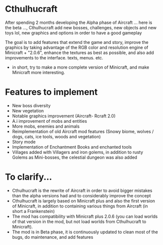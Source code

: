 # Cthulhucraft
After spending 2 months developing the Alpha phase of Aircraft ... here is the beta ..., Cthulhucraft add new bosses, challenges, new objects and new toys lol, new graphics and options in order to have a good gameplay

The goal is to add features that extend the game and story, improve the graphics by taking advantage of the RGB color and resolution engine of Minicraft + "2.0.6", enhance the textures as best as possible, and also add improvements to the interface. texts, menus. etc.

- in short, try to make a more complete version of Minicraft, and make Minicraft more interesting.


# Features to implement
- New boss diversity
- New vegetation
- Notable graphics improvement (Aircraft- Rcraft 2.0)
- A.i improvement of mobs and entities
- More mobs, enemies and animals
- Reimplementation of old Aircraft mod features (Snowy biome, wolves / dogs, cats, ice tools, woods and vegetation)
- Story mode
- Implementation of Enchantment Books and enchanted tools
- Villages added with Villagers and iron golems, in addition to rusty Golems as Mini-bosses, the celestial dungeon was also added


# To clarify...
- Cthulhucraft is the rewrite of Aircraft in order to avoid bigger mistakes than the alpha versions had and to considerably improve the concept
- Cthulhucraft is largely based on Minicraft plus and also the first version of Minicraft, in addition to containing various things from Aircraft (in short a Frankenstein)
- The mod has compatibility with Minicraft plus 2.0.6 (you can load worlds of that version in the mod, but not load worlds from Cthulhucraft to Minicraft).
- The mod is in Beta phase, it is continuously updated to clean most of the bugs, do maintenance, and add features


